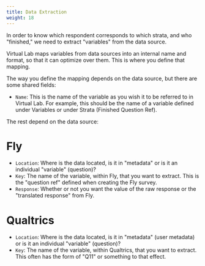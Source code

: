 ```yaml
---
title: Data Extraction
weight: 18
---
```


In order to know which respondent corresponds to which strata, and who "finished," we need to extract "variables" from the data source.

Virtual Lab maps variables from data sources into an internal name and format, so that it can optimize over them. This is where you define that mapping.

The way you define the mapping depends on the data source, but there are some shared fields:

- `Name`: This is the name of the variable as you wish it to be referred to in Virtual Lab. For example, this should be the name of a variable defined under Variables or under Strata (Finished Question Ref).

The rest depend on the data source:

# Fly

- `Location`: Where is the data located, is it in "metadata" or is it an individual "variable" (question)?
- `Key`: The name of the variable, within Fly, that you want to extract. This is the "question ref" defined when creating the Fly survey.
- `Response`: Whether or not you want the value of the raw response or the "translated response" from Fly.


# Qualtrics

- `Location`: Where is the data located, is it in "metadata" (user metadata) or is it an individual "variable" (question)?
- `Key`: The name of the variable, within Qualtrics, that you want to extract. This often has the form of "Q11" or something to that effect.
